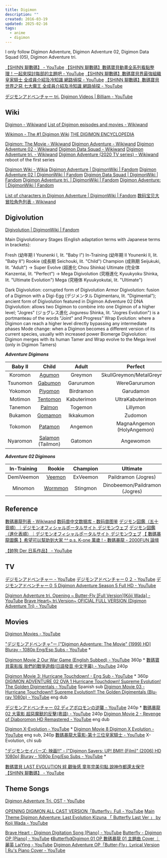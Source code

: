 ```yaml
---
title: Digimon
description: ""
created: 2016-03-19
updated: 2025-02-16
tags:
  - anime
  - digimon
---
```


I only follow Digimon Adventure, Digimon Adventure 02, Digimon Data Squad (05), Digimon Adventure tri.

[【SHINN 聊數碼】 - YouTube](https://www.youtube.com/playlist?list=PLSJJe1V0GHK5LM320dS3jdJl7jDmUhZ_G)
[【SHINN 聊數碼】數碼寶貝動畫全系列看點整理！一起來探討每部的主題吧 - YouTube](https://www.youtube.com/watch?v=rWxZGxbe6zk)
[【SHINN 聊數碼】數碼寶貝界最強組織 皇家騎士 全成員介紹及冷知識 網路偵探 - YouTube](https://www.youtube.com/watch?v=rI0Dk1x57OY)
[【SHINN 聊數碼】數碼寶貝世界之惡 七大魔王 全成員介紹及冷知識 網路偵探 - YouTube](https://www.youtube.com/watch?v=BYAz1sAuUWA)

[デジモンアドベンチャー tri.](http://digimon-adventure.net/)
[Digimon Videos | Billiam - YouTube](https://www.youtube.com/playlist?list=PLRSA-iHL6JaL55Heyr-lGzZWlqxgRpjDu)

## Wiki

[Digimon - Wikiwand](http://www.wikiwand.com/en/Digimon)
[List of Digimon episodes and movies - Wikiwand](http://www.wikiwand.com/en/List_of_Digimon_episodes_and_movies)

[Wikimon - The #1 Digimon Wiki](https://wikimon.net/Main_Page)
[THE DIGIMON ENCYCLOPEDIA](http://digipedia.db-destiny.net/)

[Digimon: The Movie - Wikiwand](http://www.wikiwand.com/en/Digimon:_The_Movie)
[Digimon Adventure - Wikiwand](http://www.wikiwand.com/en/Digimon_Adventure)
[Digimon Adventure 02 - Wikiwand](http://www.wikiwand.com/en/Digimon_Adventure_02)
[Digimon Data Squad - Wikiwand](http://www.wikiwand.com/en/Digimon_Data_Squad)
[Digimon Adventure tri. - Wikiwand](http://www.wikiwand.com/en/Digimon_Adventure_tri.)
[Digimon Adventure (2020 TV series) - Wikiwand](<https://www.wikiwand.com/en/Digimon_Adventure_(2020_TV_series)>) reboot of the first series

[Digimon Wiki - Wikia](http://digimon.fandom.com/wiki/Digimon_Wiki)
[Digimon Adventure | DigimonWiki | Fandom](http://digimon.fandom.com/wiki/Digimon_Adventure)
[Digimon Adventure 02 | DigimonWiki | Fandom](http://digimon.fandom.com/wiki/Digimon_Adventure_02)
[Digimon Data Squad | DigimonWiki | Fandom](http://digimon.fandom.com/wiki/Digimon_Data_Squad)
[Digimon Adventure tri. | DigimonWiki | Fandom](https://digimon.fandom.com/wiki/Digimon_Adventure_tri.)
[Digimon Adventure: | DigimonWiki | Fandom](https://digimon.fandom.com/wiki/Digimon_Adventure:)

[List of characters in Digimon Adventure | DigimonWiki | Fandom](https://digimon.fandom.com/wiki/List_of_characters_in_Digimon_Adventure)
[数码宝贝大冒险角色列表 - Wikiwand](http://www.wikiwand.com/zh/数码宝贝大冒险角色列表)

## Digivolution

[Digivolution | DigimonWiki | Fandom](https://digimon.fandom.com/wiki/Digivolution)

Main Digivolutionary Stages (English adaptation terms with Japanese terms in brackets):

Fresh (幼年期 I Younenki I, lit. "Baby I")
In-Training (幼年期 II Younenki II, lit. "Baby II")
Rookie (成長期 Seichouki, lit. "Child")
Champion (成熟期 Seijukuki, lit. "Adult") -> Super Evolve (超進化 Chou Shinka)
Ultimate (完全体 Kanzentai, lit. "Perfect") -> Mega Digivolution (究極進化 Kyuukyoku Shinka, lit. "Ultimate Evolution")
Mega (究極体 Kyuukyokutai, lit. "Ultimate")

Dark Digivolution: corrupted form of Digivolution
Armor Digivolution: fusion of a Digimon with a Digi-Egg (デジメンタル Digimentaru, lit. "Digimental"); ancient form of Digivolution featured in Digimon Adventure 02
DNA Digivolution: allows two Digimon to combine into one Digimon of a higher level; "Jogres" (ジョグレス進化 Joguresu Shinka, lit. "Jogres Evolution") is a portmanteau of the words "Joint" and Progress"
Wrap Evolution: where a Digimon can reach a higher level directly bypassing any intermediate phases
Mode change: when a Digimon becomes a different version of its current species, usually with increased power
Biomerge Digivolution: Digimon merges with its human Tamer and Wrap evolve to the Mega level (only in Digimon Tamers)

**_Adventure Digimons_**

| Baby II  |            Child             |    Adult    |          Perfect           |        Ultimate        |
| :------: | :--------------------------: | :---------: | :------------------------: | :--------------------: |
| Koromon  |       [Agumon][agumon]       |   Greymon   | SkullGreymon/MetalGreymon  |   WarGreymon/Omnimon   |
| Tsunomon |      [Gabumon][gabumon]      |  Garurumon  |       WereGarurumon        | MetalGarurumon/Omnimon |
| Yokomon  |      [Piyomon][biyomon]      |  Birdramon  |         Garudamon          |        Hououmon        |
| Motimon  |     [Tentomon][tentomon]     | Kabuterimon |      UltraKabuterimon      |  HerculesKabuterimon   |
| Tanemon  |       [Palmon][palmon]       |   Togemon   |          Lillymon          |        Rosemon         |
| Bukamon  |      [Gomamon][gomamon]      |  Ikkakumon  |          Zudomon           |   Plesiomon/Vikemon    |
| Tokomon  |      [Patamon][patamon]      |   Angemon   | MagnaAngemon (HolyAngemon) |       Seraphymon       |
| Nyaromon | [Salamon][salamon] (Tailmon) |   Gatomon   |         Angewomon          | Magnadramon/Ophanimon  |

[agumon]: http://digimon.fandom.com/wiki/Agumon_(Adventure)
[gabumon]: http://digimon.fandom.com/wiki/Gabumon_(Adventure)
[biyomon]: http://digimon.fandom.com/wiki/Biyomon_(Adventure)
[tentomon]: http://digimon.fandom.com/wiki/Tentomon_(Adventure)
[palmon]: http://digimon.fandom.com/wiki/Palmon_(Adventure)
[gomamon]: http://digimon.fandom.com/wiki/Gomamon_(Adventure)
[patamon]: http://digimon.fandom.com/wiki/Patamon_(Adventure)
[salamon]: http://digimon.fandom.com/wiki/Salamon_(Adventure)

**_Adventure 02 Digimons_**

| In-Training |       Rookie       | Champion |            Ultimate            |                 Mega                  |
| :---------: | :----------------: | :------: | :----------------------------: | :-----------------------------------: |
| DemiVeemon  |  [Veemon][veemon]  | ExVeemon |      Paildramon (Jogres)       |        Imperialdramon (Jogres)        |
|   Minomon   | [Wormmon][wormmon] | Stingmon | Dinobeemon/Paildramon (Jogres) | GranKuwagamon/Imperialdramon (Jogres) |

[veemon]: http://digimon.fandom.com/wiki/Veemon_(Adventure)
[wormmon]: http://digimon.fandom.com/wiki/Wormmon_(Adventure)

## Reference

[數碼暴龍列表 - Wikiwand](https://www.wikiwand.com/zh/數碼寶貝列表)
[数码兽中文数据库 - 数码兽图鉴](http://digimons.net/digimon/index.html)
[デジモン図鑑（五十音順）｜デジモンオフィシャルポータルサイト デジモンウェブ](http://digimon.net/reference/)
[デジモン図鑑（進化表順）｜デジモンオフィシャルポータルサイト デジモンウェブ](http://digimon.net/reference/evolution.php#reference_child2)
[【 數碼暴龍圖鑑 】希望可以幫助到大家 ^^ p.s. K-one 萬歲 ! - 數碼暴龍 - 2000FUN 論壇](http://www.2000fun.com/thread-5501616-1-1.html)

[【帥狗 Der 日系作品】 - YouTube](https://www.youtube.com/playlist?list=PLSYYuRn7FAnVrTgczBBUmPXoUTNgkBpqf)

## TV

[デジモンアドベンチャー - YouTube](https://www.youtube.com/playlist?list=PLlxr5GQ4O2arXWWA2QG1a9zp1HxCO55hw)
[デジモンアドベンチャー０２ - YouTube](https://www.youtube.com/playlist?list=PLlxr5GQ4O2aq-1K0-G0oATY1dsNmSgxCz)
[デジモンアドベンチャー０ 5 Digimon Adventure Season 5 Full HD - YouTube](https://www.youtube.com/playlist?list=PL63_uY8YsnBR64qR85D8QMmZ5kvtSPu3i)

[Digimon Adventure tri. Opening ~ Butter-Fly [Full Version][Kōji Wada] - YouTube](https://www.youtube.com/watch?v=Ge6ky3w-eLM)
[Brave Heart~ tri.Version~ OFICIAL FULL VERSION (Digimon Adventure Tri) - YouTube](https://www.youtube.com/watch?v=23LpAs1Wfeg)

## Movies

[Digimon Movies - YouTube](https://www.youtube.com/playlist?list=PLtsnHpgxIWFmHz4BC1XDPaZ4I-HWAhO65)

["デジモンアドベンチャ"ー ["Digimon Adventure: The Movie" (1999) HD] Bluray - 1080p Eng/Esp Subs - YouTube](https://www.youtube.com/watch?v=D5ewqknP3Co) \*

[Digimon Movie 2 Our War Game (English Subbed) - YouTube](https://www.youtube.com/watch?v=yzjtK_Owx-M) 360p \*
[數碼寶貝電影版 我們的戰爭遊戲(日語發音 中文字幕) - YouTube](https://www.youtube.com/watch?v=I43H-NxNgeo) 240p

[Digimon Movie 3: Hurricane Touchdown! - Eng Sub - YouTube](https://www.youtube.com/watch?v=CBCZu27gLKw) \* 360p
[DIGIMON ADVENTURE 02 OVA 1 Hurricane Touchdown! Supreme Evolution! The Golden Digimentals - YouTube](https://www.youtube.com/watch?v=QEx1d2DjlcY) Spanish sub
[Digimon Movie 03 - Hurricane Touchdown!! Supreme Evolution!! The Golden Digimentals (Blu-ray 1080p) - YouTube](https://www.youtube.com/watch?v=zxsAyGYMTjM) eng dub

[デジモンアドベンチャー 02 ディアボロモンの逆襲 - YouTube](https://www.youtube.com/watch?v=JQpt4q3EYug) 240p \*
[數碼暴龍 02 大電影 超惡魔獸的反擊(粵語) - YouTube](https://www.youtube.com/watch?v=unNxaYQVPLU) 240p
[Digimon Movie 2 - Revenge of Diaboromon HD Remastered - YouTube](https://www.youtube.com/watch?v=7j3Q5be4Kjo) eng dub

[Digimon X-Evolution - YouTube](https://www.youtube.com/watch?v=AYliu3-WoyE) \*
[Digimon Movie 8 Digimon X Evolution - YouTube](https://www.youtube.com/watch?v=gxKChcTsnfI) eng sub, 240p
[數碼暴龍大電影-第十三位皇家騎士 - YouTube](https://www.youtube.com/watch?v=-dDM-G08310) X-Evolution, chi sub

["デジモンセイバーズ: 映画!!" - ["Digimon Savers: UP! BMI!! (Film)" (2006) HD 1080p] Bluray - 1080p Eng/Esp Subs - YouTube](https://www.youtube.com/watch?v=uKjkm17PmXk) \*

[數碼寶貝 LAST EVOLUTION 絆 觀後感 童年完美句點 說神作都還太保守【SHINN 聊數碼】 - YouTube](https://www.youtube.com/watch?v=JZ5JxNg0cJM)

## Theme Songs

[Digimon Adventure Tri. OST - YouTube](https://www.youtube.com/playlist?list=PLXuCHW01HeL7GmdDVDi9ctK1DwAuJaafl)

[OPENING DIGIMON ALL CAST VERSION「Butterfly」Full - YouTube](https://www.youtube.com/watch?v=tSLDC75BEpQ)
[Main Theme Digimon Adventure: Last Evolution Kizuna 「 Butterfly Last Ver 」 by Koji Wada - YouTube](https://www.youtube.com/watch?v=xp2BFVP4e9Q)

[Brave Heart - Digimon Digitation Song [Piano] - YouTube](https://www.youtube.com/watch?v=YsTGTwqNfsQ)
[Butterfly - Digimon OP [Piano] - YouTube](https://www.youtube.com/watch?v=woktSuBWR3U)
[《Butterfly》Digimon 01 OP 數碼暴龍 01 主題曲 Cover ｜麗英 LaiYing - YouTube](https://www.youtube.com/watch?v=PajZWuEoup0)
[Digimon Adventure OP「Butter-Fly」Lyrical Version | Ru's Piano Cover - YouTube](https://www.youtube.com/watch?v=aeN4VtW8szw)
